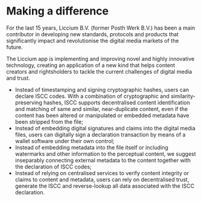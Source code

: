 # Making a difference

For the last 15 years, Liccium B.V. (former Posth Werk B.V.) has been a main contributor in developing new standards, protocols and products that significantly impact and revolutionise the digital media markets of the future.

The Liccium app is implementing and improving novel and highly innovative technology, creating an application of a new kind that helps content creators and rightsholders to tackle the current challenges of digital media and trust.

* Instead of timestamping and signing cryptographic hashes, users can declare ISCC codes. With a combination of cryptographic and similarity-preserving hashes, ISCC supports decentralised content identification and matching of same and similar, near-duplicate content, even if the content has been altered or manipulated or embedded metadata have been stripped from the file;
* Instead of embedding digital signatures and claims into the digital media files, users can digitally sign a declaration transaction by means of a wallet software under their own control;
* Instead of embedding metadata into the file itself or including watermarks and other information to the perceptual content, we suggest inseparably connecting external metadata to the content together with the declaration of ISCC codes;
* Instead of relying on centralised services to verify content integrity or claims to content and metadata, users can rely on decentralised trust, generate the ISCC and reverse-lookup all data associated with the ISCC declaration.
